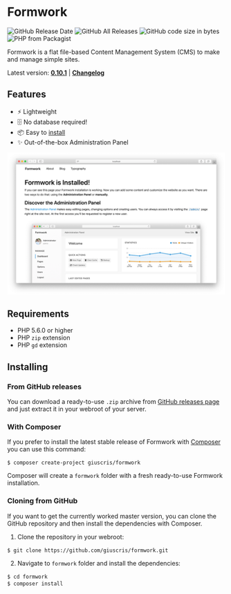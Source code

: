 # Formwork

![GitHub Release Date](https://img.shields.io/github/release-date/giuscris/formwork.svg)
![GitHub All Releases](https://img.shields.io/github/downloads/giuscris/formwork/total.svg)
![GitHub code size in bytes](https://img.shields.io/github/languages/code-size/giuscris/formwork.svg)
![PHP from Packagist](https://img.shields.io/packagist/php-v/giuscris/formwork.svg)

Formwork is a flat file-based Content Management System (CMS) to make and manage simple sites.

Latest version: [**0.10.1**](https://github.com/giuscris/formwork/releases/latest) | [**Changelog**](CHANGELOG.md)

## Features
 * ⚡️ Lightweight
 * 🗄 No database required!
 * 📦 Easy to [install](#installing)
 * ✨ Out-of-the-box Administration Panel

![](assets/images/formwork.png)

## Requirements
 * PHP 5.6.0 or higher
 * PHP `zip` extension
 * PHP `gd` extension

## Installing

### From GitHub releases
You can download a ready-to-use `.zip` archive from [GitHub releases page](https://github.com/giuscris/formwork/releases) and just extract it in your webroot of your server.

### With Composer
If you prefer to install the latest stable release of Formwork with [Composer](https://getcomposer.org/) you can use this command:

```
$ composer create-project giuscris/formwork
```

Composer will create a `formwork` folder with a fresh ready-to-use Formwork installation.

### Cloning from GitHub
If you want to get the currently worked master version, you can clone the GitHub repository and then install the dependencies with Composer.

1. Clone the repository in your webroot:

```
$ git clone https://github.com/giuscris/formwork.git
```

2. Navigate to `formwork` folder and install the dependencies:

```
$ cd formwork
$ composer install
```
